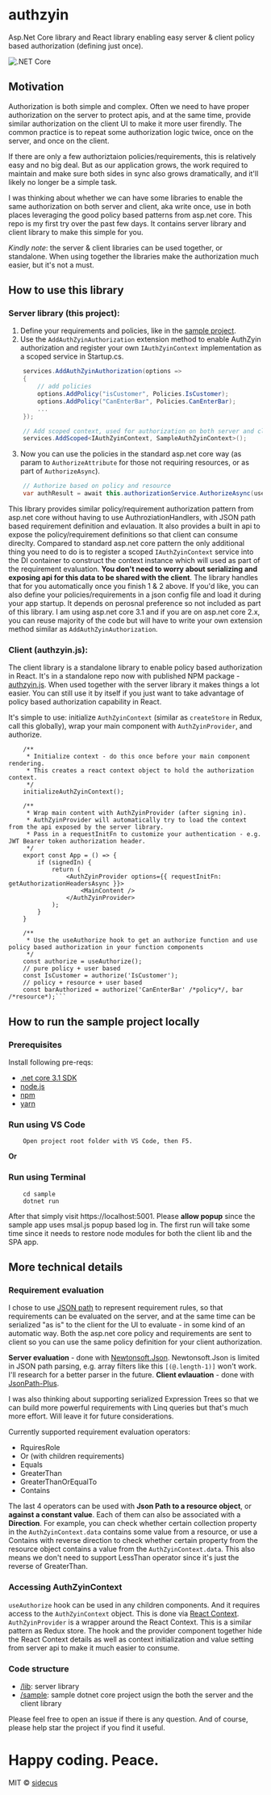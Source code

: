 # authzyin
Asp.Net Core library and React library enabling easy server & client policy based authorization (defining just once).

![.NET Core](https://github.com/sidecus/authzyin/workflows/.NET%20Core/badge.svg)

## Motivation
Authorization is both simple and complex. Often we need to have proper authorization on the server to protect apis, and at the same time, provide similar authorization on the client UI to make it more user firendly. The common practice is to repeat some authorization logic twice, once on the server, and once on the client.

If there are only a few authoriztaion policies/requirements, this is relatively easy and no big deal. But as our application grows, the work required to maintain and make sure both sides in sync also grows dramatically, and it'll likely no longer be a simple task.

I was thinking about whether we can have some libraries to enable the same authorization on both server and client, aka write once, use in both places leveraging the good policy based patterns from asp.net core. This repo is my first try over the past few days. It contains server library and client library to make this simple for you.

*Kindly note*: the server & client libraries can be used together, or standalone. When using together the libraries make the authorization much easier, but it's not a must.

## How to use this library
### Server library (this project):
1. Define your requirements and policies, like in the [sample project](https://github.com/sidecus/authzyin/blob/master/sample/AuthN/Requirements.cs).
2. Use the ```AddAuthZyinAuthorization``` extension method to enable AuthZyin authorization and register your own ```IAuthZyinContext``` implementation as a scoped service in Startup.cs.
```C#
    services.AddAuthZyinAuthorization(options =>
    {
        // add policies
        options.AddPolicy("isCustomer", Policies.IsCustomer);
        options.AddPolicy("CanEnterBar", Policies.CanEnterBar);
        ...
    });

    // Add scoped context, used for authorization on both server and client
    services.AddScoped<IAuthZyinContext, SampleAuthZyinContext>();
```
3. Now you can use the policies in the standard asp.net core way (as param to ```AuthorizeAttribute``` for those not requiring resources, or as part of ```AuthorizeAsync```).
```C#
    // Authorize based on policy and resource
    var authResult = await this.authorizationService.AuthorizeAsync(user, bar, "CanEnterBar");
```

This library provides similar policy/requirement authorization pattern from asp.net core without having to use AuthroziationHandlers, with JSON path based requirement definition and evlauation. It also provides a built in api to expose the policy/requirement definitions so that client can consume direclty. Compared to standard asp.net core pattern the only additional thing you need to do is to register a scoped ```IAuthZyinContext``` service into the DI container to construct the context instance which will used as part of the requirement evaluation.
**You don't need to worry about serializing and exposing api for this data to be shared with the client**. The library handles that for you automatically once you finish 1 & 2 above. If you'd like, you can also define your policies/requirements in a json config file and load it during your app startup. It depends on perosnal preference so not included as part of this library. I am using asp.net core 3.1 and if you are on asp.net core 2.x, you can reuse majority of the code but will have to write your own extension method similar as ```AddAuthZyinAuthorization```.

### Client (authzyin.js):
The client library is a standalone library to enable policy based authorization in React. It's in a standalone repo now with published NPM package - [authzyin.js](https://github.com/sidecus/authzyin.js).
When used together with the server library it makes things a lot easier. You can still use it by itself if you just want to take advantage of policy based authorization capability in React.

It's simple to use: initialize ```AuthZyinContext``` (similar as ```createStore``` in Redux, call this globally), wrap your main component with ```AuthZyinProvider```, and authorize.
```TSX
    /**
     * Initialize context - do this once before your main component rendering.
     * This creates a react context object to hold the authorization context.
     */
    initializeAuthZyinContext();

    /**
     * Wrap main content with AuthZyinProvider (after signing in).
     * AuthZyinProvider will automatically try to load the context from the api exposed by the server library.
     * Pass in a requestInitFn to customize your authentication - e.g. JWT Bearer token authorization header.
     */
    export const App = () => {
        if (signedIn) {
            return (
                <AuthZyinProvider options={{ requestInitFn: getAuthorizationHeadersAsync }}>
                    <MainContent />
                </AuthZyinProvider>
            );
        }
    }

    /**
     * Use the useAuthorize hook to get an authorize function and use policy based authorization in your function components
     */
    const authorize = useAuthorize();
    // pure policy + user based
    const IsCustomer = authorize('IsCustomer');
    // policy + resource + user based
    const barAuthorized = authorize('CanEnterBar' /*policy*/, bar /*resource*);```
```

## How to run the sample project locally
### Prerequisites
Install following pre-reqs:
- [.net core 3.1 SDK](https://dotnet.microsoft.com/download/dotnet-core/3.1)
- [node.js](https://nodejs.org/en/)
- [npm](https://www.npmjs.com/get-npm)
- [yarn](https://classic.yarnpkg.com/en/docs/install)

### Run using VS Code
```
    Open project root folder with VS Code, then F5.
```
**Or**
### Run using Terminal
```Shell
    cd sample
    dotnet run
```
After that simply visit https://localhost:5001. Please **allow popup** since the sample app uses msal.js popup based log in. The first run will take some time since it needs to restore node modules for both the client lib and the SPA app. 

## More technical details
### Requirement evaluation
I chose to use [JSON path](https://goessner.net/articles/JsonPath/) to represent requirement rules, so that requirements can be evaluated on the server, and at the same time can be serialized "as is" to the client for the UI to evaluate - in some kind of an automatic way. Both the asp.net core policy and requirements are sent to client so you can use the same policy definition for your client authorization.

**Server evaluation** - done with [Newtonsoft.Json](https://www.newtonsoft.com/json). Newtonsoft.Json is limited in JSON path parsing, e.g. array filters like this ```[(@.length-1)]``` won't work. I'll research for a better parser in the future.
**Client evlauation** - done with [JsonPath-Plus](https://www.npmjs.com/package/jsonpath-plus).

I was also thinking about supporting serialized Expression Trees so that we can build more powerful requirements with Linq queries but that's much more effort. Will leave it for future considerations.

Currently supported requirement evaluation operators:
- RquiresRole
- Or (with children requirements)
- Equals
- GreaterThan
- GreaterThanOrEqualTo
- Contains

The last 4 operators can be used with **Json Path to a resource object**, or **against a constant value**. Each of them can also be associated with a **Direction**. For example, you can check whether certain collection property in the ```AuthZyinContext.data``` contains some value from a resource, or use a Contains with reverse direction to check whether certain property from the resource object contains a value from the ```AuthZyinContext.data```. This also means we don't need to support LessThan operator since it's just the reverse of GreaterThan.
### Accessing AuthZyinContext
```useAuthorize``` hook can be used in any children components. And it requires access to the ```AuthZyinContext``` object. This is done via [React Context](https://reactjs.org/docs/context.html). ```AuthZyinProvider``` is a wrapper around the React Context. This is a similar pattern as Redux store. The hook and the provider component together hide the React Context details as well as context initialization and value setting from server api to make it much easier to consume.
### Code structure
- [/lib](https://github.com/sidecus/authzyin/tree/master/lib): server library
- [/sample](https://github.com/sidecus/authzyin/tree/master/sample): sample dotnet core project usign the both the server and the client library

Please feel free to open an issue if there is any question. And of course, please help star the project if you find it useful.

# Happy coding. Peace.
MIT © [sidecus](https://github.com/sidecus)
